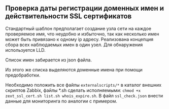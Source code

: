 ## Проверка даты регистрации доменных имен и действительности SSL сертификатов
Стандартный шаблон предполагает создание узла сети на каждое проверяемое имя, что неудобно и избыточно, так как несколько имен может быть привязано к одному ip адресу.
Реализована концепция сбора всех наблюдаемых имен в один узел. Для обнаружения используется LLD.

Список имен забирается из json файла.

Из этого же списка выделяются доменные имена при помощи предобработки.

Необходимо положить все файлы `externalscripts/*` в каталог внешних скриптов Zabbix, файлы *.sh сделать исполняемыми: `chmod +x zext_ssl_cert.sh list.sh whois_expire.sh`. 
В файл `ssl_check.json` внести данные для мониторинга по аналогии с примером. 


